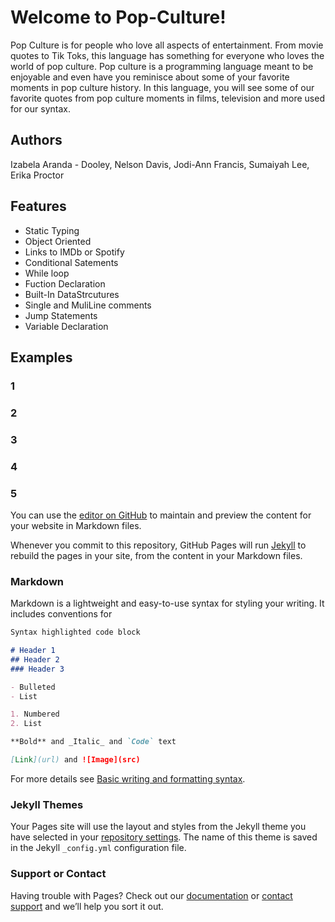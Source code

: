 # Welcome to Pop-Culture!
Pop Culture is for people who love all aspects of entertainment. From movie quotes to Tik Toks, this language has something for everyone who loves the world of pop culture. Pop culture is a programming language meant to be enjoyable and even have you reminisce about some of your favorite moments in pop culture history. In this language, you will see some of our favorite quotes from pop culture moments in films, television and more used for our syntax.


## Authors
Izabela Aranda - Dooley, Nelson Davis, Jodi-Ann Francis, Sumaiyah Lee, Erika Proctor


## Features
- Static Typing
- Object Oriented
- Links to IMDb or Spotify
- Conditional Satements
- While loop 
- Fuction Declaration
- Built-In DataStrcutures
- Single and MuliLine comments
- Jump Statements
- Variable Declaration


## Examples
### 1
### 2
### 3
### 4
### 5

You can use the [editor on GitHub](https://github.com/francisjodi/Pop-Culture/edit/gh-pages/index.md) to maintain and preview the content for your website in Markdown files.

Whenever you commit to this repository, GitHub Pages will run [Jekyll](https://jekyllrb.com/) to rebuild the pages in your site, from the content in your Markdown files.

### Markdown

Markdown is a lightweight and easy-to-use syntax for styling your writing. It includes conventions for

```markdown
Syntax highlighted code block

# Header 1
## Header 2
### Header 3

- Bulleted
- List

1. Numbered
2. List

**Bold** and _Italic_ and `Code` text

[Link](url) and ![Image](src)
```

For more details see [Basic writing and formatting syntax](https://docs.github.com/en/github/writing-on-github/getting-started-with-writing-and-formatting-on-github/basic-writing-and-formatting-syntax).

### Jekyll Themes

Your Pages site will use the layout and styles from the Jekyll theme you have selected in your [repository settings](https://github.com/francisjodi/Pop-Culture/settings/pages). The name of this theme is saved in the Jekyll `_config.yml` configuration file.

### Support or Contact

Having trouble with Pages? Check out our [documentation](https://docs.github.com/categories/github-pages-basics/) or [contact support](https://support.github.com/contact) and we’ll help you sort it out.
